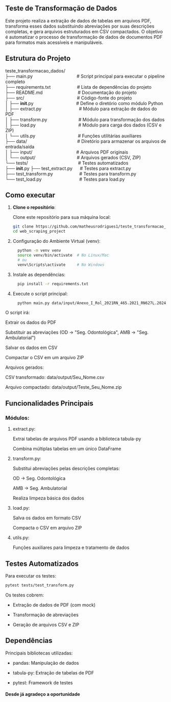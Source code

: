 ## Teste de Transformação de Dados

Este projeto realiza a extração de dados de tabelas em arquivos PDF, transforma esses dados substituindo abreviações por suas descrições completas, e gera arquivos estruturados em CSV compactados. O objetivo é automatizar o processo de transformação de dados de documentos PDF para formatos mais acessíveis e manipuláveis.

## Estrutura do Projeto

teste_transformacao_dados/</br>
├── main.py &nbsp;&nbsp;&nbsp;&nbsp;&nbsp;&nbsp;&nbsp;&nbsp;&nbsp;&nbsp;&nbsp;&nbsp;&nbsp;&nbsp;&nbsp;&nbsp;&nbsp;&nbsp;&nbsp;&nbsp;&nbsp;&nbsp;&nbsp;&nbsp;&nbsp;&nbsp;&nbsp;&nbsp;&nbsp;&nbsp;&nbsp;&nbsp;&nbsp;&nbsp;# Script principal para executar o pipeline completo</br>
├── requirements.txt &nbsp;&nbsp;&nbsp;&nbsp;&nbsp;&nbsp;&nbsp;&nbsp;&nbsp;&nbsp;&nbsp;&nbsp;&nbsp;&nbsp;&nbsp;&nbsp;&nbsp;&nbsp;&nbsp;&nbsp;# Lista de dependências do projeto</br>
├── README.md &nbsp;&nbsp;&nbsp;&nbsp;&nbsp;&nbsp;&nbsp;&nbsp;&nbsp;&nbsp;&nbsp;&nbsp;&nbsp;&nbsp;&nbsp;&nbsp;&nbsp;&nbsp;&nbsp;&nbsp;&nbsp;&nbsp;&nbsp;&nbsp;&nbsp;&nbsp;&nbsp;# Documentação do projeto</br>
├── src/ &nbsp;&nbsp;&nbsp;&nbsp;&nbsp;&nbsp;&nbsp;&nbsp;&nbsp;&nbsp;&nbsp;&nbsp;&nbsp;&nbsp;&nbsp;&nbsp;&nbsp;&nbsp;&nbsp;&nbsp;&nbsp;&nbsp;&nbsp;&nbsp;&nbsp;&nbsp;&nbsp;&nbsp;&nbsp;&nbsp;&nbsp;&nbsp;&nbsp;&nbsp;&nbsp;&nbsp;&nbsp;&nbsp;&nbsp;&nbsp;&nbsp;# Código-fonte do projeto</br>
│ ├── **init**.py &nbsp;&nbsp;&nbsp;&nbsp;&nbsp;&nbsp;&nbsp;&nbsp;&nbsp;&nbsp;&nbsp;&nbsp;&nbsp;&nbsp;&nbsp;&nbsp;&nbsp;&nbsp;&nbsp;&nbsp;&nbsp;&nbsp;&nbsp;&nbsp;&nbsp;&nbsp;&nbsp;&nbsp;&nbsp;&nbsp;&nbsp;&nbsp;&nbsp;# Define o diretório como módulo Python</br>
│ ├── extract.py &nbsp;&nbsp;&nbsp;&nbsp;&nbsp;&nbsp;&nbsp;&nbsp;&nbsp;&nbsp;&nbsp;&nbsp;&nbsp;&nbsp;&nbsp;&nbsp;&nbsp;&nbsp;&nbsp;&nbsp;&nbsp;&nbsp;&nbsp;&nbsp;&nbsp;&nbsp;&nbsp;&nbsp;&nbsp;# Módulo para extração de dados do PDF</br>
│ ├── transform.py &nbsp;&nbsp;&nbsp;&nbsp;&nbsp;&nbsp;&nbsp;&nbsp;&nbsp;&nbsp;&nbsp;&nbsp;&nbsp;&nbsp;&nbsp;&nbsp;&nbsp;&nbsp;&nbsp;&nbsp;&nbsp;&nbsp;&nbsp;&nbsp;# Módulo para transformação dos dados</br>
│ ├── load.py &nbsp;&nbsp;&nbsp;&nbsp;&nbsp;&nbsp;&nbsp;&nbsp;&nbsp;&nbsp;&nbsp;&nbsp;&nbsp;&nbsp;&nbsp;&nbsp;&nbsp;&nbsp;&nbsp;&nbsp;&nbsp;&nbsp;&nbsp;&nbsp;&nbsp;&nbsp;&nbsp;&nbsp;&nbsp;&nbsp;&nbsp;&nbsp;&nbsp;# Módulo para carga dos dados (CSV e ZIP)</br>
│ └── utils.py &nbsp;&nbsp;&nbsp;&nbsp;&nbsp;&nbsp;&nbsp;&nbsp;&nbsp;&nbsp;&nbsp;&nbsp;&nbsp;&nbsp;&nbsp;&nbsp;&nbsp;&nbsp;&nbsp;&nbsp;&nbsp;&nbsp;&nbsp;&nbsp;&nbsp;&nbsp;&nbsp;&nbsp;&nbsp;&nbsp;&nbsp;&nbsp;&nbsp;# Funções utilitárias auxiliares</br>
├── data/ &nbsp;&nbsp;&nbsp;&nbsp;&nbsp;&nbsp;&nbsp;&nbsp;&nbsp;&nbsp;&nbsp;&nbsp;&nbsp;&nbsp;&nbsp;&nbsp;&nbsp;&nbsp;&nbsp;&nbsp;&nbsp;&nbsp;&nbsp;&nbsp;&nbsp;&nbsp;&nbsp;&nbsp;&nbsp;&nbsp;&nbsp;&nbsp;&nbsp;&nbsp;&nbsp;&nbsp;&nbsp;&nbsp;&nbsp;# Diretório para armazenar os arquivos de entrada/saída</br>
│ ├── input/ &nbsp;&nbsp;&nbsp;&nbsp;&nbsp;&nbsp;&nbsp;&nbsp;&nbsp;&nbsp;&nbsp;&nbsp;&nbsp;&nbsp;&nbsp;&nbsp;&nbsp;&nbsp;&nbsp;&nbsp;&nbsp;&nbsp;&nbsp;&nbsp;&nbsp;&nbsp;&nbsp;&nbsp;&nbsp;&nbsp;&nbsp;&nbsp;&nbsp;&nbsp;# Arquivos PDF originais</br>
│ └── output/ &nbsp;&nbsp;&nbsp;&nbsp;&nbsp;&nbsp;&nbsp;&nbsp;&nbsp;&nbsp;&nbsp;&nbsp;&nbsp;&nbsp;&nbsp;&nbsp;&nbsp;&nbsp;&nbsp;&nbsp;&nbsp;&nbsp;&nbsp;&nbsp;&nbsp;&nbsp;&nbsp;&nbsp;&nbsp;&nbsp;&nbsp;&nbsp;# Arquivos gerados (CSV, ZIP)</br>
└── tests/ &nbsp;&nbsp;&nbsp;&nbsp;&nbsp;&nbsp;&nbsp;&nbsp;&nbsp;&nbsp;&nbsp;&nbsp;&nbsp;&nbsp;&nbsp;&nbsp;&nbsp;&nbsp;&nbsp;&nbsp;&nbsp;&nbsp;&nbsp;&nbsp;&nbsp;&nbsp;&nbsp;&nbsp;&nbsp;&nbsp;&nbsp;&nbsp;&nbsp;&nbsp;&nbsp;&nbsp;&nbsp;&nbsp;&nbsp;# Testes automatizados</br>
├── **init**.py
├── test_extract.py &nbsp;&nbsp;&nbsp;&nbsp;&nbsp;# Testes para extract.py</br>
├── test_transform.py &nbsp;&nbsp;&nbsp;&nbsp;&nbsp;&nbsp;&nbsp;&nbsp;&nbsp;&nbsp;&nbsp;&nbsp;&nbsp;&nbsp;&nbsp;&nbsp;&nbsp;&nbsp;&nbsp;&nbsp;# Testes para transform.py</br>
└── test_load.py &nbsp;&nbsp;&nbsp;&nbsp;&nbsp;&nbsp;&nbsp;&nbsp;&nbsp;&nbsp;&nbsp;&nbsp;&nbsp;&nbsp;&nbsp;&nbsp;&nbsp;&nbsp;&nbsp;&nbsp;&nbsp;&nbsp;&nbsp;&nbsp;&nbsp;&nbsp;&nbsp;&nbsp;&nbsp;# Testes para load.py</br>

## Como executar

1. **Clone o repositório**:

   Clone este repositório para sua máquina local:

   ```bash
   git clone https://github.com/matheusrodrigues1/teste_transformacao_de_dados
   cd web_scraping_project
   ```

2. Configuração do Ambiente Virtual (venv):

   ```bash
     python -m venv venv
     source venv/bin/activate  # No Linux/Mac
     # ou
     venv\Scripts\activate     # No Windows

   ```

3. Instale as dependências:

   ```bash
     pip install -r requirements.txt

   ```

4. Execute o script principal:
   ```bash
     python main.py data/input/Anexo_I_Rol_2021RN_465.2021_RN627L.2024.pdf "Seu_Nome"
   ```

O script irá:

Extrair os dados do PDF

Substituir as abreviações (OD → "Seg. Odontológica", AMB → "Seg. Ambulatorial")

Salvar os dados em CSV

Compactar o CSV em um arquivo ZIP

Arquivos gerados:

CSV transformado: data/output/Seu_Nome.csv

Arquivo compactado: data/output/Teste_Seu_Nome.zip

## Funcionalidades Principais

### Módulos:

1. extract.py:

   Extrai tabelas de arquivos PDF usando a biblioteca tabula-py

   Combina múltiplas tabelas em um único DataFrame

2. transform.py:

   Substitui abreviações pelas descrições completas:

   OD → Seg. Odontológica

   AMB → Seg. Ambulatorial

   Realiza limpeza básica dos dados

3. load.py:

   Salva os dados em formato CSV

   Compacta o CSV em arquivo ZIP

4. utils.py:

   Funções auxiliares para limpeza e tratamento de dados

## Testes Automatizados

Para executar os testes:

```bash
pytest tests/test_transform.py
```

Os testes cobrem:

- Extração de dados de PDF (com mock)

- Transformação de abreviações

- Geração de arquivos CSV e ZIP

## Dependências

Principais bibliotecas utilizadas:

- pandas: Manipulação de dados

- tabula-py: Extração de tabelas de PDF

- pytest: Framework de testes

#### Desde já agradeço a oportunidade
